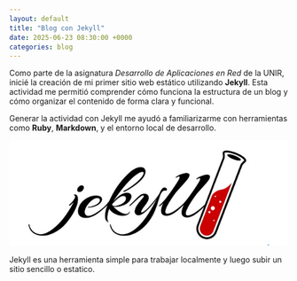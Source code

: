 ```yaml
---
layout: default
title: "Blog con Jekyll"
date: 2025-06-23 08:30:00 +0000
categories: blog
---
```



Como parte de la asignatura *Desarrollo de Aplicaciones en Red* de la UNIR, inicié la creación de mi primer sitio web estático utilizando **Jekyll**. Esta actividad me permitió comprender cómo funciona la estructura de un blog y cómo organizar el contenido de forma clara y funcional.

Generar la actividad con Jekyll me ayudó a familiarizarme con herramientas como **Ruby**, **Markdown**, y el entorno local de desarrollo.

![Imagen del inicio del blog](/images/jekyll.jpg)

Jekyll es una herramienta simple para trabajar localmente y luego subir un sitio sencillo o estatico.

